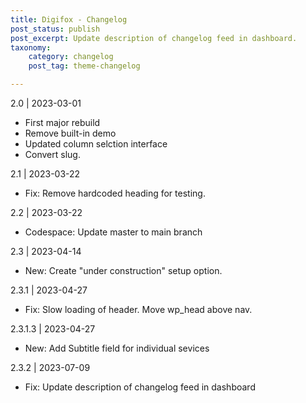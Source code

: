 ```yaml
---
title: Digifox - Changelog
post_status: publish
post_excerpt: Update description of changelog feed in dashboard.
taxonomy:
    category: changelog
    post_tag: theme-changelog

---
```


2.0 | 2023-03-01
* First major rebuild
* Remove built-in demo
* Updated column selction interface
* Convert slug.

2.1 | 2023-03-22
* Fix: Remove hardcoded heading for testing.

2.2 | 2023-03-22
* Codespace: Update master to main branch

2.3 | 2023-04-14
* New: Create "under construction" setup option.

2.3.1 | 2023-04-27
* Fix: Slow loading of header. Move wp_head above nav.

2.3.1.3 | 2023-04-27
* New: Add Subtitle field for individual sevices

2.3.2 | 2023-07-09
* Fix: Update description of changelog feed in dashboard
